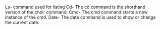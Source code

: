 Ls- command used for listing
Cd- The cd command is the shorthand version of the chdir command.
Cmd- The cmd command starts a new instance of the cmd.
Date- The date command is used to show or change the current date. 
